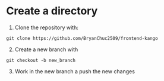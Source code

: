 # Create a directory 

1. Clone the repository with:
```
git clone https://github.com/BryanChuc2509/frontend-kango
```
2. Create a new branch with
```
git checkout -b new_branch
```
3. Work in the new branch a push the new changes 
